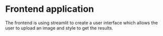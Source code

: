 # Frontend application
The frontend is using streamlit to create a user interface which allows the user to upload an image and style to get the results.